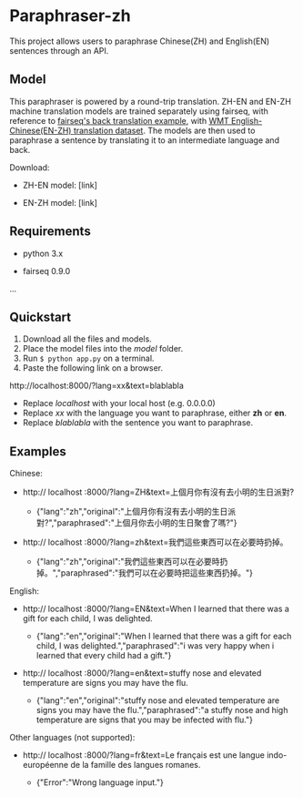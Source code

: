 # Paraphraser-zh
This project allows users to paraphrase Chinese(ZH) and English(EN) sentences through an API.

## Model
This paraphraser is powered by a round-trip translation. ZH-EN and EN-ZH machine translation models are trained separately using fairseq, with reference to [fairseq's back translation example](https://github.com/pytorch/fairseq/tree/master/examples/backtranslation), with [WMT English-Chinese(EN-ZH) translation dataset](http://data.statmt.org/wmt18/translation-task/preprocessed/zh-en/). The models are then used to paraphrase a sentence by translating it to an intermediate language and back.

Download:

- ZH-EN model: [link]

- EN-ZH model: [link]


## Requirements
- python 3.x

- fairseq 0.9.0

...


## Quickstart
1. Download all the files and models.
2. Place the model files into the *model* folder.
3. Run ```$ python app.py``` on a terminal.
4. Paste the following link on a browser.

http://localhost:8000/?lang=xx&text=blablabla

* Replace *localhost* with your local host (e.g. 0.0.0.0)
* Replace *xx* with the language you want to paraphrase, either **zh** or **en**.
* Replace *blablabla* with the sentence you want to paraphrase.


## Examples

Chinese:


* http:// localhost :8000/?lang=ZH&text=上個月你有沒有去小明的生日派對?

  * {"lang":"zh","original":"上個月你有沒有去小明的生日派對?","paraphrased":"上個月你去小明的生日聚會了嗎?"}


* http:// localhost :8000/?lang=zh&text=我們這些東西可以在必要時扔掉。

  * {"lang":"zh","original":"我們這些東西可以在必要時扔掉。","paraphrased":"我們可以在必要時把這些東西扔掉。"}


English:


* http:// localhost :8000/?lang=EN&text=When I learned that there was a gift for each child, I was delighted.

  * {"lang":"en","original":"When I learned that there was a gift for each child, I was delighted.","paraphrased":"i was very happy when i learned that every child had a gift."}


* http:// localhost :8000/?lang=en&text=stuffy nose and elevated temperature are signs you may have the flu.

  * {"lang":"en","original":"stuffy nose and elevated temperature are signs you may have the flu.","paraphrased":"a stuffy nose and high temperature are signs that you may be infected with flu."}


Other languages (not supported):


* http:// localhost :8000/?lang=fr&text=Le français est une langue indo-européenne de la famille des langues romanes.

  * {"Error":"Wrong language input."}

